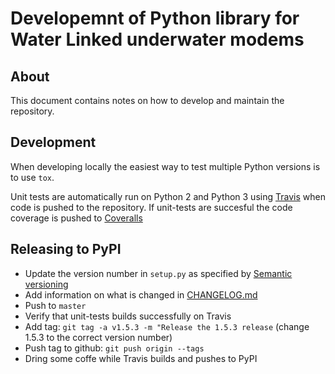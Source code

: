 # Developemnt of Python library for Water Linked underwater modems

## About

This document contains notes on how to develop and maintain the repository.

## Development

When developing locally the easiest way to test multiple Python versions is to use `tox`.

Unit tests are automatically run on Python 2 and Python 3 using [Travis](https://travis-ci.org/waterlinked/modem-python) when code is pushed to the repository.
If unit-tests are succesful the code coverage is pushed to [Coveralls](https://coveralls.io/github/waterlinked/modem-python?branch=master)

## Releasing to PyPI

* Update the version number in `setup.py` as specified by [Semantic versioning](https://semver.org/)
* Add information on what is changed in [CHANGELOG.md](CHANGELOG.md)
* Push to `master`
* Verify that unit-tests builds successfully on Travis
* Add tag: `git tag -a v1.5.3 -m "Release the 1.5.3 release` (change 1.5.3 to the correct version number)
* Push tag to github: `git push origin --tags`
* Dring some coffe while Travis builds and pushes to PyPI

